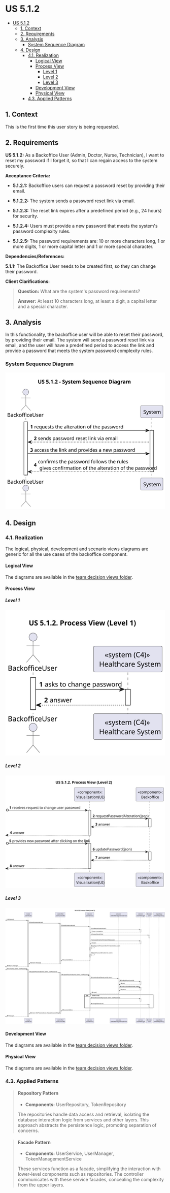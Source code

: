 # US 5.1.2

<!-- TOC -->
* [US 5.1.2](#us-512)
  * [1. Context](#1-context)
  * [2. Requirements](#2-requirements)
  * [3. Analysis](#3-analysis)
    * [System Sequence Diagram](#system-sequence-diagram)
  * [4. Design](#4-design)
    * [4.1. Realization](#41-realization)
      * [Logical View](#logical-view)
      * [Process View](#process-view)
        * [Level 1](#level-1)
        * [Level 2](#level-2)
        * [Level 3](#level-3)
      * [Development View](#development-view)
      * [Physical View](#physical-view)
    * [4.3. Applied Patterns](#43-applied-patterns)
<!-- TOC -->


## 1. Context

This is the first time this user story is being requested.

## 2. Requirements

**US 5.1.2:** As a Backoffice User (Admin, Doctor, Nurse, Technician), I want to reset my password if I forget it, so
that I can regain access to the system securely.

**Acceptance Criteria:**

- **5.1.2.1:** Backoffice users can request a password reset by providing their email.

- **5.1.2.2:** The system sends a password reset link via email.

- **5.1.2.3:** The reset link expires after a predefined period (e.g., 24 hours) for security.

- **5.1.2.4:** Users must provide a new password that meets the system's password complexity rules.

- **5.1.2.5:** The password requirements are: 10 or more characters long, 1 or more digits, 1 or more capital letter and
1 or more special character.

**Dependencies/References:**

**5.1.1:** The Backoffice User needs to be created first, so they can change their password.

**Client Clarifications:**

> **Question:** What are the system's password requirements?
>
> **Answer:**  At least 10 characters long, at least a digit, a capital letter and a special character.


## 3. Analysis

In this functionality, the backoffice user will be able to reset their password, by providing their email. The system
will send a password reset link via email, and the user will have a predefined period to access the link and provide a
password that meets the system password complexity rules.

### System Sequence Diagram

![us-5.1.2-ssd.svg](diagrams/ssd/us-5.1.2-ssd.svg)

## 4. Design

### 4.1. Realization

The logical, physical, development and scenario views diagrams are generic for all the use cases of the backoffice component.

#### Logical View

The diagrams are available in the [team decision views folder](../../team-decisions/views/general-views.md#1-logical-view).

#### Process View

##### Level 1

![Process View - Level 1](diagrams/n1/process-view-nivel1.svg)

##### Level 2

![Process View - Level 2](diagrams/n2/process-view-nivel2.svg)

##### Level 3

![Process View - Level 3](diagrams/n3/process-view-nivel3.svg)

#### Development View

The diagrams are available in the [team decision views folder](../../team-decisions/views/general-views.md#3-development-view).

#### Physical View

The diagrams are available in the [team decision views folder](../../team-decisions/views/general-views.md#4-physical-view).

### 4.3. Applied Patterns

> #### **Repository Pattern**
>
>* **Components:** UserRepository, TokenRepository
>
> The repositories handle data access and retrieval, isolating the database interaction logic from services and other
> layers. This approach abstracts the persistence logic, promoting separation of concerns.


> #### **Facade Pattern**
>
>* **Components:** UserService, UserManager, TokenManagementService 
>
> These services function as a facade, simplifying the interaction with lower-level components such as repositories.
> The controller communicates with these service facades, concealing the complexity from the upper layers.
